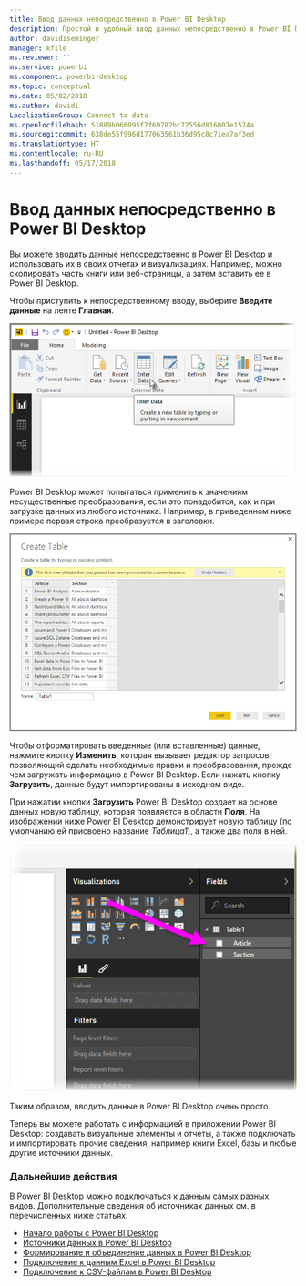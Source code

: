 ```yaml
---
title: Ввод данных непосредственно в Power BI Desktop
description: Простой и удобный ввод данных непосредственно в Power BI Desktop
author: davidiseminger
manager: kfile
ms.reviewer: ''
ms.service: powerbi
ms.component: powerbi-desktop
ms.topic: conceptual
ms.date: 05/02/2018
ms.author: davidi
LocalizationGroup: Connect to data
ms.openlocfilehash: 51889b066095f7f69782bc72556d816007e1574a
ms.sourcegitcommit: 638de55f996d177063561b36d95c8c71ea7af3ed
ms.translationtype: HT
ms.contentlocale: ru-RU
ms.lasthandoff: 05/17/2018
---
```

# <a name="enter-data-directly-into-power-bi-desktop"></a>Ввод данных непосредственно в Power BI Desktop
Вы можете вводить данные непосредственно в Power BI Desktop и использовать их в своих отчетах и визуализациях. Например, можно скопировать часть книги или веб-страницы, а затем вставить ее в Power BI Desktop.

Чтобы приступить к непосредственному вводу, выберите **Введите данные** на ленте **Главная**.

![](media/desktop-enter-data-directly-into-desktop/enter-data-directly_1.png)

Power BI Desktop может попытаться применить к значениям несущественные преобразования, если это понадобится, как и при загрузке данных из любого источника. Например, в приведенном ниже примере первая строка преобразуется в заголовки.

![](media/desktop-enter-data-directly-into-desktop/enter-data-directly_2.png)

Чтобы отформатировать введенные (или вставленные) данные, нажмите кнопку **Изменить**, которая вызывает редактор запросов, позволяющий сделать необходимые правки и преобразования, прежде чем загружать информацию в Power BI Desktop. Если нажать кнопку **Загрузить**, данные будут импортированы в исходном виде.

При нажатии кнопки **Загрузить** Power BI Desktop создает на основе данных новую таблицу, которая появляется в области **Поля**. На изображении ниже Power BI Desktop демонстрирует новую таблицу (по умолчанию ей присвоено название *Таблица1*), а также два поля в ней.

![](media/desktop-enter-data-directly-into-desktop/enter-data-directly_3.png)

Таким образом, вводить данные в Power BI Desktop очень просто.

Теперь вы можете работать с информацией в приложении Power BI Desktop: создавать визуальные элементы и отчеты, а также подключать и импортировать прочие сведения, например книги Excel, базы и любые другие источники данных.

### <a name="next-steps"></a>Дальнейшие действия
В Power BI Desktop можно подключаться к данным самых разных видов. Дополнительные сведения об источниках данных см. в перечисленных ниже статьях.

* [Начало работы с Power BI Desktop](desktop-getting-started.md)
* [Источники данных в Power BI Desktop](desktop-data-sources.md)
* [Формирование и объединение данных в Power BI Desktop](desktop-shape-and-combine-data.md)
* [Подключение к данным Excel в Power BI Desktop](desktop-connect-excel.md)   
* [Подключение к CSV-файлам в Power BI Desktop](desktop-connect-csv.md)   


